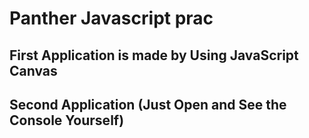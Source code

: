 # Panther Javascript prac 

## First Application is made by Using JavaScript Canvas

## Second Application (Just Open and See the Console Yourself)